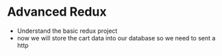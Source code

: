 # Advanced Redux

- Understand the basic redux project
- now we will store the cart data into our database so we need to sent a http
